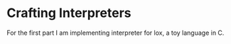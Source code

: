 # Crafting Interpreters

For the first part I am implementing interpreter for lox, a toy language in C.
